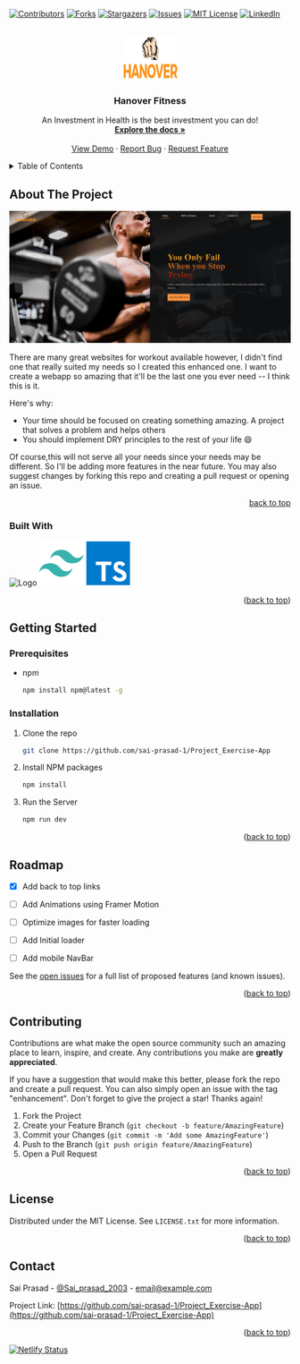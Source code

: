 
<a name="readme-top"></a>

[![Contributors][contributors-shield]][contributors-url]
[![Forks][forks-shield]][forks-url]
[![Stargazers][stars-shield]][stars-url]
[![Issues][issues-shield]][issues-url]
[![MIT License][license-shield]][license-url]
[![LinkedIn][linkedin-shield]][linkedin-url]



<!-- PROJECT LOGO -->
<br />
<div align="center">
  <a href="https://github.com/othneildrew/Best-README-Template">
    <img src="Documentation/Logo.png" alt="Logo" width="100" height="80">
  </a>

  <h3 align="center">Hanover Fitness</h3>

  <p align="center">
    An Investment in Health is the best investment you can do!
    <br />
    <a href="https://github.com/sai-prasad-1/Project_Exercise-App"><strong>Explore the docs »</strong></a>
    <br />
    <br />
    <a href="https://hanoverfitness.netlify.app">View Demo</a>
    ·
    <a href="https://github.com/sai-prasad-1/Project_Exercise-App/issues">Report Bug</a>
    ·
    <a href="https://github.com/sai-prasad-1/Project_Exercise-App/issues">Request Feature</a>
  </p>
</div>



<!-- TABLE OF CONTENTS -->
<details>
  <summary>Table of Contents</summary>
  <ol>
    <li>
      <a href="#about-the-project">About The Project</a>
      <ul>
        <li><a href="#built-with">Built With</a></li>
      </ul>
    </li>
    <li>
      <a href="#getting-started">Getting Started</a>
      <ul>
        <li><a href="#prerequisites">Prerequisites</a></li>
        <li><a href="#installation">Installation</a></li>
      </ul>
    </li>
    <li><a href="#roadmap">Roadmap</a></li>
    <li><a href="#contributing">Contributing</a></li>
    <li><a href="#license">License</a></li>
    <li><a href="#contact">Contact</a></li>
    
  </ol>
</details>



<!-- ABOUT THE PROJECT -->
## About The Project

[![Product Name Screen Shot][product-screenshot]](https://hanoverfitness.netlify.app)

There are many great websites for workout available  however, I didn't find one that really suited my needs so I created this enhanced one. I want to create a webapp so amazing that it'll be the last one you ever need -- I think this is it.

Here's why:
* Your time should be focused on creating something amazing. A project that solves a problem and helps others
* You should implement DRY principles to the rest of your life :smile:

Of course,this will not serve all your needs  since your needs may be different. So I'll be adding more features  in the near future. You may also suggest changes by forking this repo and creating a pull request or opening an issue.


<p align="right"><a href="#readme-top">back to top</a></p>



### Built With



<img src="https://img.shields.io/badge/React-20232A?style=for-the-badge&logo=react&logoColor=61DAFB" alt="Logo" width="100" height="80">
<img src="https://github.com/devicons/devicon/blob/master/icons/tailwindcss/tailwindcss-plain.svg" alt="Logo" width="80" height="80">
<img src="https://github.com/devicons/devicon/blob/master/icons/typescript/typescript-original.svg" alt="Logo" width="80" height="80">




<p align="right">(<a href="#readme-top">back to top</a>)</p>



<!-- GETTING STARTED -->
## Getting Started

### Prerequisites


* npm
  ```sh
  npm install npm@latest -g
  ```

### Installation

1. Clone the repo
   ```sh
   git clone https://github.com/sai-prasad-1/Project_Exercise-App
   ```
2. Install NPM packages
   ```sh
   npm install
   ```
3. Run the Server 
    ```sh
    npm run dev 
    ```

<p align="right">(<a href="#readme-top">back to top</a>)</p>




<!-- ROADMAP -->
## Roadmap

- [x] Add back to top links
- [ ] Add Animations using Framer Motion
- [ ] Optimize images for faster loading
- [ ] Add Initial loader 
- [ ] Add mobile NavBar  


See the [open issues](https://github.com/sai-prasad-1/Project_Exercise-App/issues) for a full list of proposed features (and known issues).

<p align="right">(<a href="#readme-top">back to top</a>)</p>



<!-- CONTRIBUTING -->
## Contributing

Contributions are what make the open source community such an amazing place to learn, inspire, and create. Any contributions you make are **greatly appreciated**.

If you have a suggestion that would make this better, please fork the repo and create a pull request. You can also simply open an issue with the tag "enhancement".
Don't forget to give the project a star! Thanks again!

1. Fork the Project
2. Create your Feature Branch (`git checkout -b feature/AmazingFeature`)
3. Commit your Changes (`git commit -m 'Add some AmazingFeature'`)
4. Push to the Branch (`git push origin feature/AmazingFeature`)
5. Open a Pull Request

<p align="right">(<a href="#readme-top">back to top</a>)</p>



<!-- LICENSE -->
## License

Distributed under the MIT License. See `LICENSE.txt` for more information.

<p align="right">(<a href="#readme-top">back to top</a>)</p>

<!-- CONTACT -->
## Contact

Sai Prasad - [@Sai_prasad_2003](https://twitter.com/Sai_prasad_2003) - email@example.com

Project Link: [https://github.com/sai-prasad-1/Project_Exercise-App](https://github.com/sai-prasad-1/Project_Exercise-App)

<p align="right">(<a href="#readme-top">back to top</a>)</p>




<!-- MARKDOWN LINKS & IMAGES -->
<!-- https://www.markdownguide.org/basic-syntax/#reference-style-links -->
[contributors-shield]: https://img.shields.io/github/contributors/othneildrew/Best-README-Template.svg?style=for-the-badge
[contributors-url]: https://github.com/sai-prasad-1/Project_Exercise-App/graphs/contributors
[forks-shield]: https://img.shields.io/github/forks/othneildrew/Best-README-Template.svg?style=for-the-badge
[forks-url]: https://github.com/sai-prasad-1/Project_Exercise-App/network/members
[stars-shield]: https://img.shields.io/github/stars/othneildrew/Best-README-Template.svg?style=for-the-badge
[stars-url]: https://github.com/sai-prasad-1/Project_Exercise-App/stargazers
[issues-shield]: https://img.shields.io/github/issues/othneildrew/Best-README-Template.svg?style=for-the-badge
[issues-url]: https://github.com/sai-prasad-1/Project_Exercise-App/issues
[license-shield]: https://img.shields.io/github/license/othneildrew/Best-README-Template.svg?style=for-the-badge
[license-url]: https://github.com/sai-prasad-1/Project_Exercise-App/blob/master/LICENSE.txt
[linkedin-shield]: https://img.shields.io/badge/-LinkedIn-black.svg?style=for-the-badge&logo=linkedin&colorB=555
[linkedin-url]: https://linkedin.com/in/othneildrew
[product-screenshot]: Documentation/homePage.png
[React-url]: https://reactjs.org/
[React.js]: https://img.shields.io/badge/React-20232A?style=for-the-badge&logo=react&logoColor=61DAFB
[TailwinCss]:https://github.com/devicons/devicon/blob/master/icons/tailwindcss/tailwindcss-plain.svg
[Tailwind-url]:https://tailwindcss.com/
[TypeScript]:https://github.com/devicons/devicon/blob/master/icons/typescript/typescript-original.svg
[typescript-url]:https://www.typescriptlang.org/




[![Netlify Status](https://api.netlify.com/api/v1/badges/3083ffc5-0703-4105-82fd-c6b037e548a4/deploy-status)](https://app.netlify.com/sites/hanoverfitness/deploys)